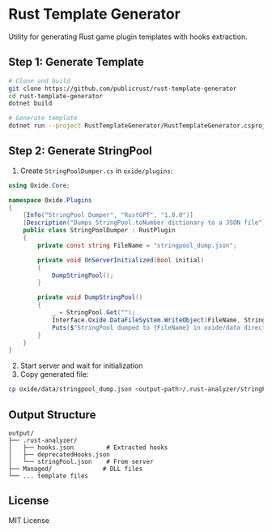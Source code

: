 # Rust Template Generator

Utility for generating Rust game plugin templates with hooks extraction.

## Step 1: Generate Template

```bash
# Clone and build
git clone https://github.com/publicrust/rust-template-generator
cd rust-template-generator
dotnet build

# Generate template
dotnet run --project RustTemplateGenerator/RustTemplateGenerator.csproj --input /path/to/RustDedicated_Data/Managed --output ./my-plugin
```

## Step 2: Generate StringPool

1. Create `StringPoolDumper.cs` in `oxide/plugins`:

```csharp
using Oxide.Core;

namespace Oxide.Plugins
{
    [Info("StringPool Dumper", "RustGPT", "1.0.0")]
    [Description("Dumps StringPool.toNumber dictionary to a JSON file")]
    public class StringPoolDumper : RustPlugin
    {
        private const string FileName = "stringpool_dump.json";

        private void OnServerInitialized(bool initial)
        {
            DumpStringPool();
        }

        private void DumpStringPool()
        {
            _ = StringPool.Get("");
            Interface.Oxide.DataFileSystem.WriteObject(FileName, StringPool.toNumber);
            Puts($"StringPool dumped to {FileName} in oxide/data directory");
        }
    }
}
```

2. Start server and wait for initialization
3. Copy generated file:
```bash
cp oxide/data/stringpool_dump.json <output-path>/.rust-analyzer/stringPool.json
```

## Output Structure

```
output/
├── .rust-analyzer/
│   ├── hooks.json         # Extracted hooks
│   ├── deprecatedHooks.json
│   └── stringPool.json    # From server
├── Managed/              # DLL files
└── ... template files
```

## License

MIT License